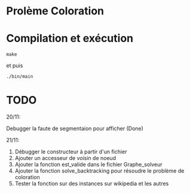 # Prolème Coloration

# Compilation et exécution
```
make
```

et puis

```
./bin/main
```

# TODO

20/11: 

Debugger la faute de segmentaion pour afficher (Done)

21/11:

1. Débugger le constructeur à partir d'un fichier
2. Ajouter un accesseur de voisin de noeud
3. Ajouter la fonction est_valide dans le fichier Graphe_solveur
4. Ajouter la fonction solve_backtracking pour résoudre le problème de coloration 
5. Tester la fonction sur des instances sur wikipedia et les autres 
